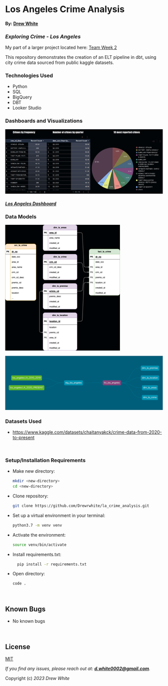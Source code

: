 # Los Angeles Crime Analysis

#### By: [Drew White](https://www.linkedin.com/in/drew-riley-white/)

###  _Exploring Crime - Los Angeles_

My part of a larger project located here: [Team Week 2](https://github.com/Drewrwhite/team-week2)

This repository demonstrates the creation of an ELT pipeline in dbt, using city crime data sourced from public kaggle datasets.

### Technologies Used

* Python
* SQL
* BigQuery
* DBT
* Looker Studio

### Dashboards and Visualizations

![la_1](./images/la_topcrimes.resized.png)


#### _[Los Angeles Dashboard](https://datastudio.google.com/reporting/5dafe154-fb0b-4188-8836-9249e075aacf)_

### Data Models

![LA](./images/LA_CRIME_ERD.resized.png)

![dbt DAG](./images/dbt_la_dag.png)


### Datasets Used

* https://www.kaggle.com/datasets/chaitanyakck/crime-data-from-2020-to-present

</br>

### Setup/Installation Requirements
* Make new directory:
  ```bash
  mkdir <new-directory>
  cd <new-directory>
  ```
* Clone repository:
  ```bash
  git clone https://github.com/Drewrwhite/la_crime_analysis.git
  ```
* Set up a virtual environment in your terminal:
  ```bash
  python3.7 -m venv venv
  ```
* Activate the environment:
  ```bash
  source venv/bin/activate
  ```
* Install requirements.txt:
  ```bash
	pip install -r requirements.txt
  ```
* Open directory:
  ```bash
  code .
  ```
</br>

## Known Bugs

* No known bugs

<br>

## License

[MIT](./license.txt)

_If you find any issues, please reach out at: **d.white0002@gmail.com**._

Copyright (c) _2023_ _Drew White_



